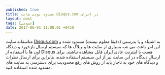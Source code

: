 ```yaml
---
published: true
title: مسدود بودن سایت Disqus.com در ایران
layout: post
tags: [عمومی]
date: 2017-06-01 11:08:01 +0430
---
```



متاسفانه سایت [Disqus.com](http://www.disqus.com) به اشتباه و یا بدرستی (دقیقا معلوم نیست) مسدود شده و این امر باعث می شه بسیاری از سایت ها و وبلاگ ها که سیستم ارسال بازخورد و دیدگاه اون ها با استفاده از Disqus هست با اینترنت عادی ایران قابل مشاهده نباشند. برای ارسال دیدگاه در این سایت نیز از این سیستم استفاده شده، بنابراین برای ارسال نظرات و دیدگاه های خود به ناچار باید از روش های رفع محدودیت برای دسترسی به سایت های مسدود شده استفاده کنید.